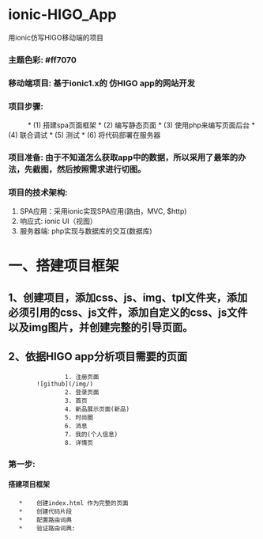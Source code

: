 # ionic-HIGO_App
用ionic仿写HIGO移动端的项目
### 主题色彩:  #ff7070

### 移动端项目: 基于ionic1.x的 仿HIGO app的网站开发
### 项目步骤:  
           *	(1) 搭建spa页面框架
	   *	(2) 编写静态页面
	   *	(3) 使用php来编写页面后台
	   *	(4) 联合调试
	   *	(5) 测试
	   *	(6) 将代码部署在服务器
### 项目准备:  由于不知道怎么获取app中的数据，所以采用了最笨的办法，先截图，然后按照需求进行切图。

### 项目的技术架构:
  1. SPA应用：采用ionic实现SPA应用(路由，MVC, $http)
  2. 响应式: ionic UI（视图）
  3. 服务器端: php实现与数据库的交互(数据库)

# 一、搭建项目框架
## 1、创建项目，添加css、js、img、tpl文件夹，添加必须引用的css、js文件，添加自定义的css、js文件以及img图片，并创建完整的引导页面。
## 2、依据HIGO app分析项目需要的页面
                    1. 注册页面
		    ![github](/img/)
                    2. 登录页面
                    3. 首页
                    4. 新品展示页面(新品)
                    5. 时尚圈
                    6. 消息
                    7. 我的(个人信息)
                    8. 详情页
                    
### 第一步: 
#### 搭建项目框架
       *	创建index.html 作为完整的页面
       *	创建代码片段
       *	配置路由词典
       *	验证路由词典:




